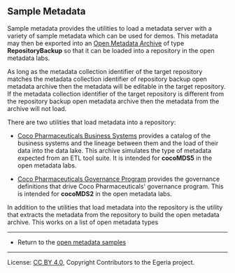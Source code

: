 <!-- SPDX-License-Identifier: CC-BY-4.0 -->
<!-- Copyright Contributors to the Egeria project. -->

## Sample Metadata

Sample metadata provides the utilities to load a metadata server with a variety of sample
metadata which can be used for demos.  This metadata may then be exported into an
[Open Metadata Archive](../../open-metadata-archives) of type **RepositoryBackup**
so that it can be loaded into a repository in the open metadata labs.

As long as the
metadata collection identifier of the target repository matches the metadata collection
identifier of repository backup open metadata archive then the metadata will be editable in the target repository.
If the metadata collection identifier of the target repository is different from the
repository backup open metadata archive then the metadata from the archive will not load.

There are two utilities that load metadata into a repository:

* [Coco Pharmaceuticals Business Systems](coco-business-systems) provides a catalog of the business systems and the lineage between
them and the load of their data into the data lake.  This archive simulates the
type of metadata expected from an ETL tool suite.  It is intended for
**cocoMDS5** in the open metadata labs.

* [Coco Pharmaceuticals Governance Program](coco-governance-program) provides the
governance definitions that drive Coco Pharmaceuticals' governance program.
This is intended for **cocoMDS2** in the open metadata labs.

In addition to the utilities that load metadata into the repository is the utility that
extracts the metadata from the repository to build the open metadata archive.
This works on a list of open metadata types

----

* Return to the [open metadata samples](.)

----
License: [CC BY 4.0](https://creativecommons.org/licenses/by/4.0/),
Copyright Contributors to the Egeria project.